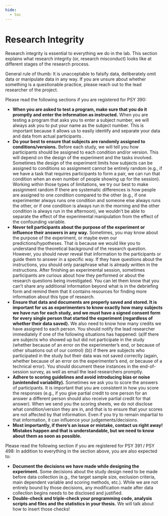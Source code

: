 ```yaml
---
hide:
  - toc
---
```


# Research Integrity

Research integrity is essential to everything we do in the lab. This section explains what research integrity (or, research misconduct) looks like at different stages of the research process.

General rule of thumb: It is unacceptable to falsify data, deliberately omit data or manipulate data in any way. If you are unsure about whether something is a questionable practice, please reach out to the lead researcher of the project. 

Please read the following sections if you are registered for PSY 390:

- **When you are asked to test a program, make sure that you do it promptly and enter the information as instructed.** When you are testing a program that asks you to enter a subject number, we will always ask you to put your name as the subject number. This  is important because it allows us to easily identify and separate your data and data from actual participants . 
- **Do your best to ensure that subjects are randomly assigned to conditions/versions.** Before each study, we will tell you how participants should be assigned to each condition and/or version. This will depend on the design of the experiment and the tasks involved. Sometimes the design of the experiment limits how subjects can be assigned to conditions so  assignment cannot be entirely random (e.g., if we have a task that requires participants to form a pair, we can run that condition when an even number of people showing up for the session). Working within those types of limitations, we try our best to make assignment random  If there are systematic differences is how people are assigned to one condition compared to the other (e.g., if one experimenter always runs one condition and someone else always runs the other, or if one condition is always run in the morning and the other condition is always run in the afternoon), we wouldn’t be able to separate the effect of the experimental manipulation from the effect of the confounding variable.  
- **Never tell participants about the purpose of the experiment or influence their answers in any way.** Sometimes, you may know about the purpose of the experiment, or maybe even our predictions/hypotheses.  That is because we would like you to understand the theoretical background of the research question. However, you should never reveal that information to the participants or guide them to answer in a specific way. If they have questions about the instructions, you should only paraphrase what is already written in the instructions. After finishing an experimental session, sometimes participants are curious about how they performed or about the research questions being investigated. You can let them know that you can’t share any additional information beyond what is in the debriefing form and remind them that it contains resources for finding more information about this type of research.
- **Ensure that data and documents are properly saved and stored. It is important for us as experimenters to know exactly how many subjects we have run for each study, and we must have a signed consent form for every single person that started the experiment (regardless of whether their data saved).** We also need to know how many credits we have assigned to each person. You should notify the lead researcher immediately if one of the following situations has happened: (a)If there are subjects who showed up but did not participate in the study (whether because of an error on the experimenter’s end, or because of other situations out of our control) (b)) if there are subjects who participated in the study but their data was not saved correctly (again, whether because of an error on the experimenter’s end, or because of a technical error). You should document these instances in the end-of-session survey, as well as email the lead researchers promptly.
- **Adhere to scoring guidelines and avoid introducing bias or noise (unintended variability).** Sometimes we ask you to score the answers of participants. It is important that you are consistent in how you score the responses (e.g., if you give partial credit to one person for an answer a different person should also receive partial credit for that answer). When we send you the scoring sheets, we do not disclose what condition/version they are in, and that is to ensure that your  scores are not affected by that information. Even if you try to remain impartial to that information, it can influence your judgements/decisions. 
- **Most importantly, if there’s an issue or mistake, contact us right away! Mistakes happen and that is understandable, but we need to know about them as soon as possible.**

Please read the following section if you are registered for PSY 391 / PSY 498:
In addition to everything in the section above, you are also expected to:
- **Document the decisions we have made while designing the experiment.** Some decisions about the study design need to be made before data collection (e.g., the target sample size, exclusion criteria, main dependent variable and scoring methods, etc.). While we are not entirely bound by those decisions, any modification made after data collection begins needs to be disclosed and justified.
- **Double-check and triple-check your programming code, analysis scripts and files and the statistics in your thesis.** We will talk about how to insert those checks!
